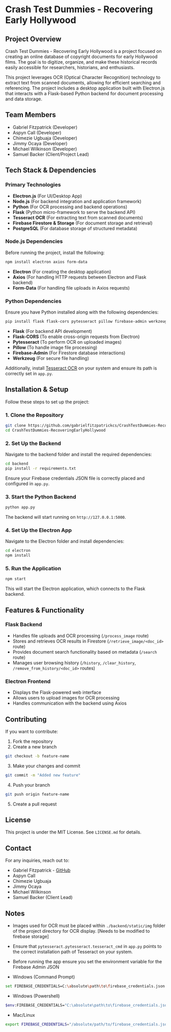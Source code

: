 # Crash Test Dummies - Recovering Early Hollywood

## Project Overview

Crash Test Dummies - Recovering Early Hollywood is a project focused on creating an online database of copyright documents for early Hollywood films. The goal is to digitize, organize, and make these historical records easily accessible for researchers, historians, and enthusiasts.

This project leverages OCR (Optical Character Recognition) technology to extract text from scanned documents, allowing for efficient searching and referencing. The project includes a desktop application built with Electron.js that interacts with a Flask-based Python backend for document processing and data storage.

## Team Members

- Gabriel Fitzpatrick (Developer)
- Aspyn Call (Developer)
- Chimezie Ugbuaja (Developer)
- Jimmy Ocaya (Developer)
- Michael Wilkinson (Developer)
- Samuel Backer (Client/Project Lead)

## Tech Stack & Dependencies

### Primary Technologies

- **Electron.js** (For UI/Desktop App)
- **Node.js** (For backend integration and application framework)
- **Python** (For OCR processing and backend operations)
- **Flask** (Python micro-framework to serve the backend API)
- **Tesseract OCR** (For extracting text from scanned documents)
- **Firebase Firestore & Storage** (For document storage and retrieval)
- **PostgreSQL** (For database storage of structured metadata)

### Node.js Dependencies

Before running the project, install the following:

```sh
npm install electron axios form-data
```

- **Electron** (For creating the desktop application)
- **Axios** (For handling HTTP requests between Electron and Flask backend)
- **Form-Data** (For handling file uploads in Axios requests)

### Python Dependencies

Ensure you have Python installed along with the following dependencies:

```sh
pip install flask flask-cors pytesseract pillow firebase-admin werkzeug
```

- **Flask** (For backend API development)
- **Flask-CORS** (To enable cross-origin requests from Electron)
- **Pytesseract** (To perform OCR on uploaded images)
- **Pillow** (To handle image file processing)
- **Firebase-Admin** (For Firestore database interactions)
- **Werkzeug** (For secure file handling)

Additionally, install [Tesseract OCR](https://github.com/tesseract-ocr/tesseract) on your system and ensure its path is correctly set in `app.py`.

## Installation & Setup

Follow these steps to set up the project:

### 1. Clone the Repository

```sh
git clone https://github.com/gabrielfitzpatrickcs/CrashTestDummies-RecoveringEarlyHollywood.git
cd CrashTestDummies-RecoveringEarlyHollywood
```

### 2. Set Up the Backend

Navigate to the backend folder and install the required dependencies:

```sh
cd backend
pip install -r requirements.txt
```

Ensure your Firebase credentials JSON file is correctly placed and configured in `app.py`.

### 3. Start the Python Backend

```sh
python app.py
```

The backend will start running on `http://127.0.0.1:5000`.

### 4. Set Up the Electron App

Navigate to the Electron folder and install dependencies:

```sh
cd electron
npm install
```

### 5. Run the Application

```sh
npm start
```

This will start the Electron application, which connects to the Flask backend.

## Features & Functionality

### Flask Backend

- Handles file uploads and OCR processing (`/process_image` route)
- Stores and retrieves OCR results in Firestore (`/retrieve_image/<doc_id>` route)
- Provides document search functionality based on metadata (`/search` route)
- Manages user browsing history (`/history`, `/clear_history`, `/remove_from_history/<doc_id>` routes)

### Electron Frontend

- Displays the Flask-powered web interface
- Allows users to upload images for OCR processing
- Handles communication with the backend using Axios

## Contributing

If you want to contribute:

1. Fork the repository
2. Create a new branch

```sh
git checkout -b feature-name
```

3. Make your changes and commit

```sh
git commit -m "Added new feature"
```

4. Push your branch

```sh
git push origin feature-name
```

5. Create a pull request

## License

This project is under the MIT License. See `LICENSE.md` for details.

## Contact

For any inquiries, reach out to:

- Gabriel Fitzpatrick - [GitHub](https://github.com/gabrielfitzpatrickcs/CrashTestDummies-RecoveringEarlyHollywood)
- Aspyn Call
- Chimezie Ugbuaja
- Jimmy Ocaya
- Michael Wilkinson
- Samuel Backer (Client Lead)

## Notes

- Images used for OCR must be placed within `./backend/static/img` folder of the project directory for OCR display. [Needs to be modified to firebase storage]
- Ensure that `pytesseract.pytesseract.tesseract_cmd` in `app.py` points to the correct installation path of Tesseract on your system.
- Before running the app ensure you set the environment variable for the Firebase Admin JSON

- Windows (Command Prompt)
```sh
set FIREBASE_CREDENTIALS=C:\absolute\path\to\firebase_credentials.json
```

- Windows (Powershell)
```sh
$env:FIREBASE_CREDENTIALS="C:\absolute\path\to\firebase_credentials.json"
```

- Mac/Linux
```sh
export FIREBASE_CREDENTIALS="/absolute/path/to/firebase_credentials.json"
```

